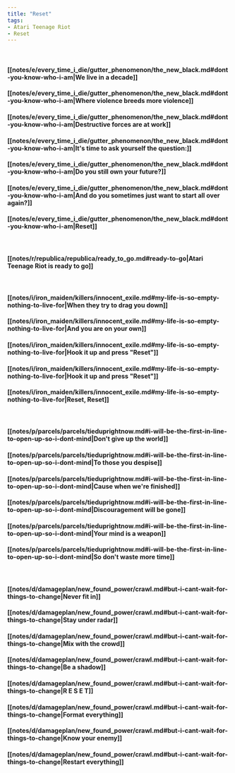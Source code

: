```yaml
---
title: "Reset"
tags:
- Atari Teenage Riot
- Reset
---
```

&nbsp;
#### [[notes/e/every_time_i_die/gutter_phenomenon/the_new_black.md#dont-you-know-who-i-am|We live in a decade]]
#### [[notes/e/every_time_i_die/gutter_phenomenon/the_new_black.md#dont-you-know-who-i-am|Where violence breeds more violence]]
#### [[notes/e/every_time_i_die/gutter_phenomenon/the_new_black.md#dont-you-know-who-i-am|Destructive forces are at work]]
#### [[notes/e/every_time_i_die/gutter_phenomenon/the_new_black.md#dont-you-know-who-i-am|It's time to ask yourself the question:]]
#### [[notes/e/every_time_i_die/gutter_phenomenon/the_new_black.md#dont-you-know-who-i-am|Do you still own your future?]]
#### [[notes/e/every_time_i_die/gutter_phenomenon/the_new_black.md#dont-you-know-who-i-am|And do you sometimes just want to start all over again?]]
#### [[notes/e/every_time_i_die/gutter_phenomenon/the_new_black.md#dont-you-know-who-i-am|Reset]]
&nbsp;
#### [[notes/r/republica/republica/ready_to_go.md#ready-to-go|Atari Teenage Riot is ready to go]]
&nbsp;
#### [[notes/i/iron_maiden/killers/innocent_exile.md#my-life-is-so-empty-nothing-to-live-for|When they try to drag you down]]
#### [[notes/i/iron_maiden/killers/innocent_exile.md#my-life-is-so-empty-nothing-to-live-for|And you are on your own]]
#### [[notes/i/iron_maiden/killers/innocent_exile.md#my-life-is-so-empty-nothing-to-live-for|Hook it up and press "Reset"]]
#### [[notes/i/iron_maiden/killers/innocent_exile.md#my-life-is-so-empty-nothing-to-live-for|Hook it up and press "Reset"]]
#### [[notes/i/iron_maiden/killers/innocent_exile.md#my-life-is-so-empty-nothing-to-live-for|Reset, Reset]]
&nbsp;
#### [[notes/p/parcels/parcels/tieduprightnow.md#i-will-be-the-first-in-line-to-open-up-so-i-dont-mind|Don't give up the world]]
#### [[notes/p/parcels/parcels/tieduprightnow.md#i-will-be-the-first-in-line-to-open-up-so-i-dont-mind|To those you despise]]
#### [[notes/p/parcels/parcels/tieduprightnow.md#i-will-be-the-first-in-line-to-open-up-so-i-dont-mind|Cause when we're finished]]
#### [[notes/p/parcels/parcels/tieduprightnow.md#i-will-be-the-first-in-line-to-open-up-so-i-dont-mind|Discouragement will be gone]]
#### [[notes/p/parcels/parcels/tieduprightnow.md#i-will-be-the-first-in-line-to-open-up-so-i-dont-mind|Your mind is a weapon]]
#### [[notes/p/parcels/parcels/tieduprightnow.md#i-will-be-the-first-in-line-to-open-up-so-i-dont-mind|So don't waste more time]]
&nbsp;
#### [[notes/d/damageplan/new_found_power/crawl.md#but-i-cant-wait-for-things-to-change|Never fit in]]
#### [[notes/d/damageplan/new_found_power/crawl.md#but-i-cant-wait-for-things-to-change|Stay under radar]]
#### [[notes/d/damageplan/new_found_power/crawl.md#but-i-cant-wait-for-things-to-change|Mix with the crowd]]
#### [[notes/d/damageplan/new_found_power/crawl.md#but-i-cant-wait-for-things-to-change|Be a shadow]]
#### [[notes/d/damageplan/new_found_power/crawl.md#but-i-cant-wait-for-things-to-change|R E S E T]]
#### [[notes/d/damageplan/new_found_power/crawl.md#but-i-cant-wait-for-things-to-change|Format everything]]
#### [[notes/d/damageplan/new_found_power/crawl.md#but-i-cant-wait-for-things-to-change|Know your enemy]]
#### [[notes/d/damageplan/new_found_power/crawl.md#but-i-cant-wait-for-things-to-change|Restart everything]]
